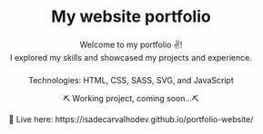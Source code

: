 <h1 align="center">My website portfolio</h1>

###

<p align="left"></p>

###


<p align="center">Welcome to my portfolio ✌️! <br>I explored my skills and showcased my projects and experience.<br></p>

###
<p align="center"> Technologies: HTML, CSS, SASS, SVG, and JavaScript<br></p>

<p align="center"> ⛏ Working project, coming soon...⛏
</p>

  <p align="center"> 👀 Live here: https://isadecarvalhodev.github.io/portfolio-website/
  <br> </p>
